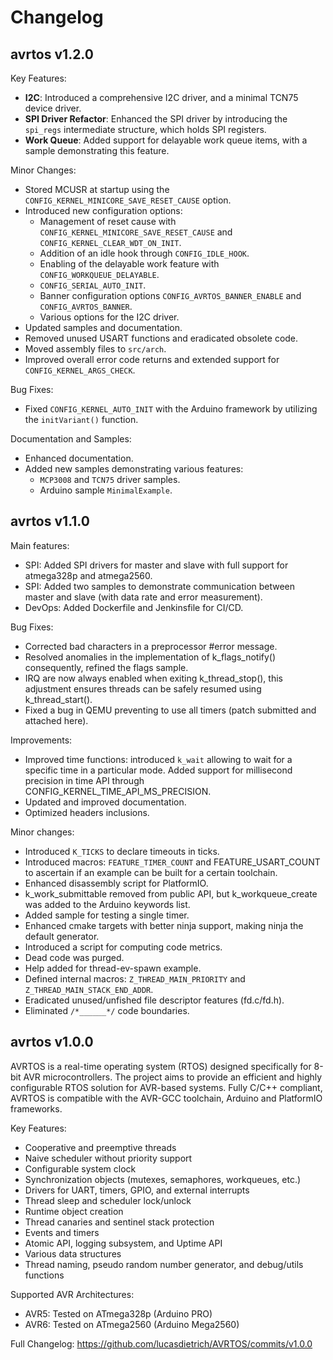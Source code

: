 # Changelog

## avrtos v1.2.0

Key Features:
- **I2C**: Introduced a comprehensive I2C driver, and a minimal TCN75 device driver.
- **SPI Driver Refactor**: Enhanced the SPI driver by introducing the `spi_regs` intermediate structure, which holds SPI registers.
- **Work Queue**: Added support for delayable work queue items, with a sample demonstrating this feature.

Minor Changes:
- Stored MCUSR at startup using the `CONFIG_KERNEL_MINICORE_SAVE_RESET_CAUSE` option.
- Introduced new configuration options:
  - Management of reset cause with `CONFIG_KERNEL_MINICORE_SAVE_RESET_CAUSE` and `CONFIG_KERNEL_CLEAR_WDT_ON_INIT`.
  - Addition of an idle hook through `CONFIG_IDLE_HOOK`.
  - Enabling of the delayable work feature with `CONFIG_WORKQUEUE_DELAYABLE`.
  - `CONFIG_SERIAL_AUTO_INIT`.
  - Banner configuration options `CONFIG_AVRTOS_BANNER_ENABLE` and `CONFIG_AVRTOS_BANNER`.
  - Various options for the I2C driver.
- Updated samples and documentation.
- Removed unused USART functions and eradicated obsolete code.
- Moved assembly files to `src/arch`.
- Improved overall error code returns and extended support for `CONFIG_KERNEL_ARGS_CHECK`.

Bug Fixes:
- Fixed `CONFIG_KERNEL_AUTO_INIT` with the Arduino framework by utilizing the `initVariant()` function.

Documentation and Samples:
- Enhanced documentation.
- Added new samples demonstrating various features:
  - `MCP3008` and `TCN75` driver samples.
  - Arduino sample `MinimalExample`.

## avrtos v1.1.0

Main features:
- SPI: Added SPI drivers for master and slave with full support for atmega328p
  and atmega2560.
- SPI: Added two samples to demonstrate communication between master and slave
  (with data rate and error measurement).
- DevOps: Added Dockerfile and Jenkinsfile for CI/CD.
  
Bug Fixes:
- Corrected bad characters in a preprocessor #error message.
- Resolved anomalies in the implementation of k_flags_notify() consequently,
  refined the flags sample.
- IRQ are now always enabled when exiting k_thread_stop(), this adjustment
  ensures threads can be safely resumed using k_thread_start().
- Fixed a bug in QEMU preventing to use all timers (patch submitted and attached
  here).

Improvements:
- Improved time functions: introduced `k_wait` allowing to wait for a specific
  time in a particular mode. Added support for millisecond precision in time API
  through CONFIG_KERNEL_TIME_API_MS_PRECISION.
- Updated and improved documentation.
- Optimized headers inclusions.

Minor changes:
- Introduced `K_TICKS` to declare timeouts in ticks.
- Introduced macros: `FEATURE_TIMER_COUNT` and FEATURE_USART_COUNT to ascertain if
  an example can be built for a certain toolchain.
- Enhanced disassembly script for PlatformIO.
- k_work_submittable removed from public API, but k_workqueue_create was added
  to the Arduino keywords list.
- Added sample for testing a single timer.
- Enhanced cmake targets with better ninja support, making ninja the default
  generator.
- Introduced a script for computing code metrics.
- Dead code was purged.
- Help added for thread-ev-spawn example.
- Defined internal macros: `Z_THREAD_MAIN_PRIORITY` and
  `Z_THREAD_MAIN_STACK_END_ADDR`.
- Eradicated unused/unfished file descriptor features (fd.c/fd.h).
- Eliminated `/*______*/` code boundaries.

## avrtos v1.0.0

AVRTOS is a real-time operating system (RTOS) designed specifically for 8-bit
AVR microcontrollers. The project aims to provide an efficient and highly
configurable RTOS solution for AVR-based systems. Fully C/C++ compliant, AVRTOS
is compatible with the AVR-GCC toolchain, Arduino and PlatformIO frameworks.

Key Features:

- Cooperative and preemptive threads
- Naive scheduler without priority support
- Configurable system clock
- Synchronization objects (mutexes, semaphores, workqueues, etc.)
- Drivers for UART, timers, GPIO, and external interrupts
- Thread sleep and scheduler lock/unlock
- Runtime object creation
- Thread canaries and sentinel stack protection
- Events and timers
- Atomic API, logging subsystem, and Uptime API
- Various data structures
- Thread naming, pseudo random number generator, and debug/utils functions

Supported AVR Architectures:

- AVR5: Tested on ATmega328p (Arduino PRO)
- AVR6: Tested on ATmega2560 (Arduino Mega2560)

Full Changelog: https://github.com/lucasdietrich/AVRTOS/commits/v1.0.0